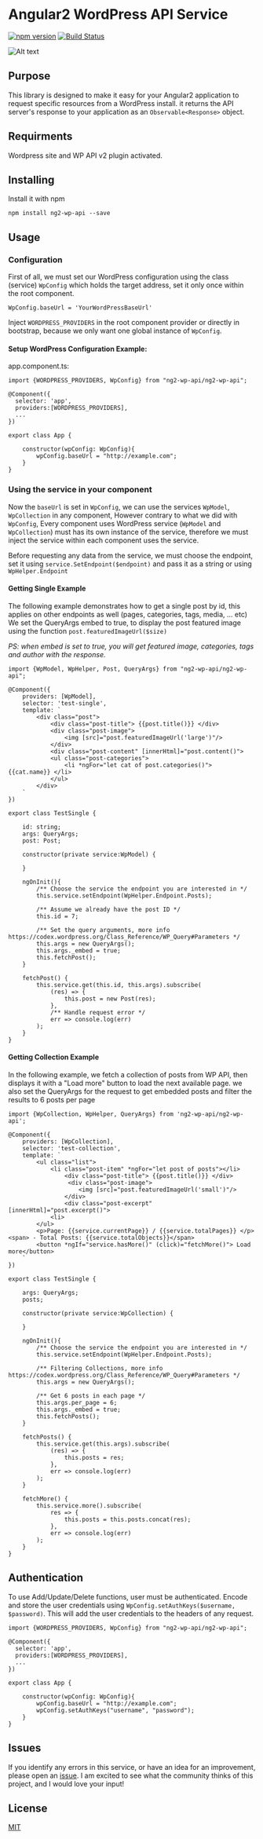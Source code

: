 # Angular2 WordPress API Service

[![npm version](https://badge.fury.io/js/ng2-wp-api.svg)](https://badge.fury.io/js/ng2-wp-api) [![Build Status](https://travis-ci.org/MurhafSousli/ng2-wp-api.svg?branch=master)](https://travis-ci.org/MurhafSousli/ng2-wp-api)

![Alt text](/assets/logo.png?raw=true "Optional Title")

## Purpose

This library is designed to make it easy for your Angular2 application to request specific resources from a WordPress install. it returns the API server's response to your application as an `Observable<Response>` object.

## Requirments

Wordpress site and WP API v2 plugin activated.

## Installing

Install it with npm

`npm install ng2-wp-api --save`

## Usage

### Configuration

First of all, we must set our WordPress configuration using the class (service) `WpConfig` which holds the target address, set it only once within the root component.

`WpConfig.baseUrl = 'YourWordPressBaseUrl' `

Inject `WORDPRESS_PROVIDERS` in the root component provider or directly in bootstrap, because we only want one global instance of `WpConfig`.

#### Setup WordPress Configuration Example:

app.component.ts:
```
import {WORDPRESS_PROVIDERS, WpConfig} from "ng2-wp-api/ng2-wp-api";

@Component({
  selector: 'app',
  providers:[WORDPRESS_PROVIDERS],
  ...
})

export class App {

    constructor(wpConfig: WpConfig){
        wpConfig.baseUrl = "http://example.com";
    }
}
```

### Using the service in your component

Now the `baseUrl` is set in `WpConfig`, we can use the services `WpModel`, `WpCollection` in any component, However contrary to what we did with `WpConfig`, Every component uses WordPress service (`WpModel` and `WpCollection`) must has its own instance of the service, therefore we must inject the service within each component uses the service.

Before requesting any data from the service, we must choose the endpoint, set it using `service.SetEndpoint($endpoint)` and pass it as a string or using `WpHelper.Endpoint` 

#### Getting Single Example

The following example demonstrates how to get a single post by id, this applies on other endpoints as well (pages, categories, tags, media, ... etc)
We set the QueryArgs embed to true, to display the post featured image using the function `post.featuredImageUrl($size)`

*PS: when embed is set to true, you will get featured image, categories, tags and author with the response.*

```
import {WpModel, WpHelper, Post, QueryArgs} from "ng2-wp-api/ng2-wp-api";

@Component({
    providers: [WpModel],
    selector: 'test-single',
    template: `
        <div class="post">
            <div class="post-title"> {{post.title()}} </div>
            <div class="post-image">
                <img [src]="post.featuredImageUrl('large')"/>
            </div>
            <div class="post-content" [innerHtml]="post.content()">
            <ul class="post-categories">
                <li *ngFor="let cat of post.categories()"> {{cat.name}} </li>
            </ul>
        </div>
    `
})

export class TestSingle {

    id: string;
    args: QueryArgs;
    post: Post;

    constructor(private service:WpModel) {

    }

    ngOnInit(){
        /** Choose the service the endpoint you are interested in */
        this.service.setEndpoint(WpHelper.Endpoint.Posts);

        /** Assume we already have the post ID */
        this.id = 7;

        /** Set the query arguments, more info https://codex.wordpress.org/Class_Reference/WP_Query#Parameters */
        this.args = new QueryArgs();
        this.args._embed = true;
        this.fetchPost();
    }

    fetchPost() {
        this.service.get(this.id, this.args).subscribe(
            (res) => {
                this.post = new Post(res);
            },
            /** Handle request error */
            err => console.log(err)
        );
    }
}
```

#### Getting Collection Example

In the following example, we fetch a collection of posts from WP API, then displays it with a "Load more" button to load the next available page.
we also set the QueryArgs for the request to get embedded posts and filter the results to 6 posts per page

```
import {WpCollection, WpHelper, QueryArgs} from 'ng2-wp-api/ng2-wp-api';

@Component({
    providers: [WpCollection],
    selector: 'test-collection',
    template: `
        <ul class="list">
            <li class="post-item" *ngFor="let post of posts"></li>
                <div class="post-title"> {{post.title()}} </div>
                 <div class="post-image">
                    <img [src]="post.featuredImageUrl('small')"/>
                </div>
                <div class="post-excerpt" [innerHtml]="post.excerpt()">
            <li>
        </ul>
        <p>Page: {{service.currentPage}} / {{service.totalPages}} </p><span> - Total Posts: {{service.totalObjects}}</span>
        <button *ngIf="service.hasMore()" (click)="fetchMore()"> Load more</button>
    `
})

export class TestSingle {

    args: QueryArgs;
    posts;

    constructor(private service:WpCollection) {

    }

    ngOnInit(){
        /** Choose the service the endpoint you are interested in */
        this.service.setEndpoint(WpHelper.Endpoint.Posts);

        /** Filtering Collections, more info https://codex.wordpress.org/Class_Reference/WP_Query#Parameters */
        this.args = new QueryArgs();

        /** Get 6 posts in each page */
        this.args.per_page = 6; 
        this.args._embed = true;
        this.fetchPosts();
    }

    fetchPosts() {
        this.service.get(this.args).subscribe(
            (res) => {
                this.posts = res;
            },
            err => console.log(err)
        );
    }

    fetchMore() {
        this.service.more().subscribe(
            res => {
                this.posts = this.posts.concat(res);
            },
            err => console.log(err)
        );
    }
}
```

## Authentication

To use Add/Update/Delete functions, user must be authenticated. Encode and store the user credentials using `WpConfig.setAuthKeys($username, $password)`.
This will add the user credentials to the headers of any request.

```
import {WORDPRESS_PROVIDERS, WpConfig} from "ng2-wp-api/ng2-wp-api";

@Component({
  selector: 'app',
  providers:[WORDPRESS_PROVIDERS],
  ...
})

export class App {

    constructor(wpConfig: WpConfig){
        wpConfig.baseUrl = "http://example.com";
        wpConfig.setAuthKeys("username", "password");
    }
}
```

## Issues

If you identify any errors in this service, or have an idea for an improvement, please open an [issue](https://github.com/MurhafSousli/ng2-wp-api/issues). I am excited to see what the community thinks of this project, and I would love your input!

## License

[MIT](/LICENSE)


